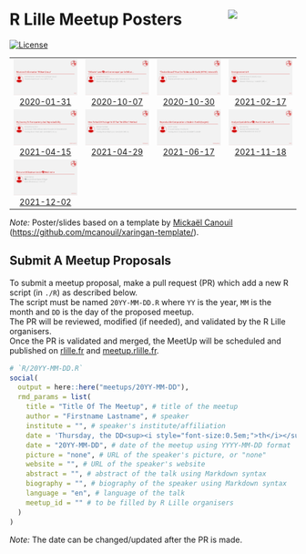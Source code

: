 
# R Lille Meetup Posters <a href="https://github.com/RLille/"><img src="https://avatars1.githubusercontent.com/u/60702180" align="right" width="120" /></a>

<!-- badges: start -->

[![License](https://img.shields.io/github/license/RLille/meetup-poster)](LICENSE)
<!-- badges: end -->

<table>
<tr>
<td align="center">
<a href="meetups/2020-01-31/materials/README.md"><img alt="Affiche du Meetup du 2020-01-31" src="meetups/2020-01-31/ads/2020-01-31.png" width="100%" height="auto" /><br/>2020-01-31</a>
</td>
<td align="center">
<a href="meetups/2020-10-07/materials/README.md"><img alt="Affiche du Meetup du 2020-10-07" src="meetups/2020-10-07/ads/2020-10-07.png" width="100%" height="auto" /><br/>2020-10-07</a>
</td>
<td align="center">
<a href="meetups/2020-10-30/materials/README.md"><img alt="Affiche du Meetup du 2020-10-30" src="meetups/2020-10-30/ads/2020-10-30.png" width="100%" height="auto" /><br/>2020-10-30</a>
</td>
<td align="center">
<a href="meetups/2021-02-17/materials/README.md"><img alt="Affiche du Meetup du 2021-02-17" src="meetups/2021-02-17/ads/2021-02-17.png" width="100%" height="auto" /><br/>2021-02-17</a>
</td>
</tr>
<tr>
<td align="center">
<a href="meetups/2021-04-15/materials/README.md"><img alt="Affiche du Meetup du 2021-04-15" src="meetups/2021-04-15/ads/2021-04-15.png" width="100%" height="auto" /><br/>2021-04-15</a>
</td>
<td align="center">
<a href="meetups/2021-04-29/materials/README.md"><img alt="Affiche du Meetup du 2021-04-29" src="meetups/2021-04-29/ads/2021-04-29.png" width="100%" height="auto" /><br/>2021-04-29</a>
</td>
<td align="center">
<a href="meetups/2021-06-17/materials/README.md"><img alt="Affiche du Meetup du 2021-06-17" src="meetups/2021-06-17/ads/2021-06-17.png" width="100%" height="auto" /><br/>2021-06-17</a>
</td>
<td align="center">
<a href="meetups/2021-11-18/materials/README.md"><img alt="Affiche du Meetup du 2021-11-18" src="meetups/2021-11-18/ads/2021-11-18.png" width="100%" height="auto" /><br/>2021-11-18</a>
</td>
</tr>
<tr>
<td align="center">
<a href="meetups/2021-12-02/materials/README.md"><img alt="Affiche du Meetup du 2021-12-02" src="meetups/2021-12-02/ads/2021-12-02.png" width="100%" height="auto" /><br/>2021-12-02</a>
</td>
</tr>
</table>

*Note:* Poster/slides based on a template by [Mickaël
Canouil](https://mickael.canouil.fr/)
(<https://github.com/mcanouil/xaringan-template/>).

## Submit A Meetup Proposals

To submit a meetup proposal, make a pull request (PR) which add a new R
script (in `./R`) as described below.  
The script must be named `20YY-MM-DD.R` where `YY` is the year, `MM` is
the month and `DD` is the day of the proposed meetup.  
The PR will be reviewed, modified (if needed), and validated by the R
Lille organisers.  
Once the PR is validated and merged, the MeetUp will be scheduled and
published on [rlille.fr](https://rlille.fr) and
[meetup.rlille.fr](http://meetup.rlille.fr).

``` r
# `R/20YY-MM-DD.R`
social(
  output = here::here("meetups/20YY-MM-DD"),
  rmd_params = list(
    title = "Title Of The Meetup", # title of the meetup
    author = "Firstname Lastname", # speaker
    institute = "", # speaker's institute/affiliation
    date = 'Thursday, the DD<sup><i style="font-size:0.5em;">th</i></sup> of MM, 20YY - 18:00 CET', # date of the meetup
    date = "20YY-MM-DD", # date of the meetup using YYYY-MM-DD format
    picture = "none", # URL of the speaker's picture, or "none"
    website = "", # URL of the speaker's website
    abstract = "", # abstract of the talk using Markdown syntax
    biography = "", # biography of the speaker using Markdown syntax
    language = "en", # language of the talk
    meetup_id = "" # to be filled by R Lille organisers
  )
)
```

*Note:* The date can be changed/updated after the PR is made.

